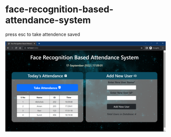 # face-recognition-based-attendance-system  



press esc to take attendence saved

![Face Recognition Based Attendance System](ss.png)
